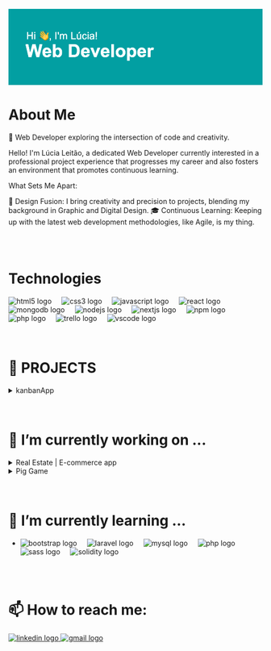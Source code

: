 ![Hi there! I am Lúcia!](header.png)

# About Me

🚀 Web Developer exploring the intersection of code and creativity.

Hello! I'm Lúcia Leitão, a dedicated Web Developer currently interested in a professional project experience that progresses my career and also fosters an environment that promotes continuous learning.

What Sets Me Apart:


🎨 Design Fusion: I bring creativity and precision to projects, blending my background in Graphic and Digital Design.
🎓 Continuous Learning: Keeping up with the latest web development methodologies, like Agile, is my thing.

<br>
<br>


# Technologies

<div align="left">
  <img src="https://cdn.jsdelivr.net/gh/devicons/devicon/icons/html5/html5-original.svg" height="30" alt="html5 logo"  />
  <img width="12" />
  <img src="https://cdn.jsdelivr.net/gh/devicons/devicon/icons/css3/css3-original.svg" height="30" alt="css3 logo"  />
  <img width="12" />
  <img src="https://cdn.jsdelivr.net/gh/devicons/devicon/icons/javascript/javascript-original.svg" height="30" alt="javascript logo"  />
  <img width="12" />
  <img src="https://cdn.jsdelivr.net/gh/devicons/devicon/icons/react/react-original.svg" height="30" alt="react logo"  />
  <img width="12" />
  <img src="https://cdn.jsdelivr.net/gh/devicons/devicon/icons/mongodb/mongodb-original.svg" height="30" alt="mongodb logo"  />
  <img width="12" />
  <img src="https://cdn.jsdelivr.net/gh/devicons/devicon/icons/nodejs/nodejs-original.svg" height="30" alt="nodejs logo"  />
  <img width="12" />
  <img src="https://cdn.jsdelivr.net/gh/devicons/devicon/icons/nextjs/nextjs-original.svg" height="30" alt="nextjs logo"  />
  <img width="12" />
  <img src="https://cdn.jsdelivr.net/gh/devicons/devicon/icons/npm/npm-original-wordmark.svg" height="30" alt="npm logo"  />
  <img width="12" />
  <img src="https://cdn.jsdelivr.net/gh/devicons/devicon/icons/php/php-original.svg" height="30" alt="php logo"  />
  <img width="12" />
  <img src="https://cdn.jsdelivr.net/gh/devicons/devicon/icons/trello/trello-plain.svg" height="30" alt="trello logo"  />
  <img width="12" />
  <img src="https://cdn.jsdelivr.net/gh/devicons/devicon/icons/vscode/vscode-original.svg" height="30" alt="vscode logo"  />
</div>

<br>
<br>

# 🎯 PROJECTS

<section>
   <details>
        <summary>kanbanApp</summary>
        <u>Technologies:</u>
      <ul>
        <li>HTLM</li>
        <li>CSS</li>
        <li>JS</li>
        <ul>
        <li><a href="https://github.com/LuciaLeitao/KanbanApp">See project Here!</a> </li>
      </ul> 
      </ul>     
    </details>
</section>

<br>
<br>

 # 🔭 I’m currently working on ...

<section>
    <details>
        <summary> Real Estate | E-commerce app</summary>
      <u>Technologies:</u>
      <ul>
        <li>MONGOdb</li>
        <li>ExpressJS</li>
        <li>React</li>
        <li>NextJs</li>
        <li><a href="https://github.com/LuciaLeitao/MERNlucia">See project Here!</a></li>
      </ul>        
    </details>
    <details>
        <summary>Pig Game</summary>
        <u>Technologies:</u>
      <ul>
        <li>HTLM</li>
        <li>CSS</li>
        <li>JS</li>
        <li><a href="https://github.com/LuciaLeitao/kabanApp">See project Here!</a> </li>
      </ul>   
    </details>
</section>


  
<br>
<br>

#  🌱 I’m currently learning ...

- <div align="left">
  <img src="https://cdn.jsdelivr.net/gh/devicons/devicon/icons/bootstrap/bootstrap-original.svg" height="40" alt="bootstrap logo"  />
  <img width="12" />
  <img src="https://cdn.jsdelivr.net/gh/devicons/devicon/icons/laravel/laravel-plain.svg" height="40" alt="laravel logo"  />
  <img width="12" />
  <img src="https://cdn.jsdelivr.net/gh/devicons/devicon/icons/mysql/mysql-original.svg" height="40" alt="mysql logo"  />
  <img width="12" />
  <img src="https://cdn.jsdelivr.net/gh/devicons/devicon/icons/php/php-original.svg" height="40" alt="php logo"  />
  <img width="12" />
  <img src="https://cdn.jsdelivr.net/gh/devicons/devicon/icons/sass/sass-original.svg" height="40" alt="sass logo"  />
  <img width="12" />
  <img src="https://cdn.jsdelivr.net/gh/devicons/devicon/icons/solidity/solidity-original.svg" height="40" alt="solidity logo"  />
</div>

<br>
<br>

#  📫 How to reach me: 

<div align="left">
  <a href="https://www.linkedin.com/in/lucia-leitao/" target="_blank">
    <img src="https://raw.githubusercontent.com/maurodesouza/profile-readme-generator/master/src/assets/icons/social/linkedin/default.svg" width="52" height="40" alt="linkedin logo"  />
  </a><a href = "mailto: lucialeitao85@gmail.com" target="_blank">
    <img src="https://raw.githubusercontent.com/maurodesouza/profile-readme-generator/master/src/assets/icons/social/gmail/default.svg" width="52" height="40" alt="gmail logo"  />
 
</div>

###

###

###

###




